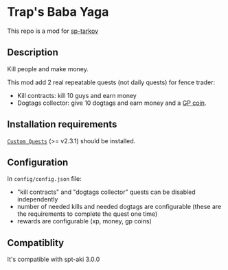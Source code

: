 # Trap's Baba Yaga

This repo is a mod for [sp-tarkov](https://sp-tarkov.com/)

## Description
Kill people and make money.

This mod add 2 real repeatable quests (not daily quests) for fence trader:
- Kill contracts: kill 10 guys and earn money
- Dogtags collector: give 10 dogtags and earn money and a [GP coin](https://escapefromtarkov.fandom.com/wiki/GP_coin).

## Installation requirements
[`Custom Quests`](https://hub.sp-tarkov.com/files/file/517-custom-quests/) (>= v2.3.1) should be installed.

## Configuration
In `config/config.json` file: 
- "kill contracts" and "dogtags collector" quests can be disabled independently
- number of needed kills and needed dogtags are configurable (these are the requirements to complete the quest one time)
- rewards are configurable (xp, money, gp coins)

## Compatiblity
It's compatible with spt-aki 3.0.0

